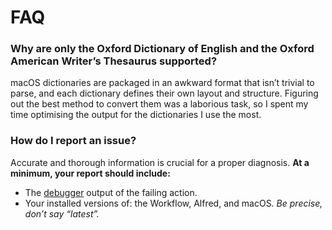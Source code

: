 # FAQ

### Why are only the Oxford Dictionary of English and the Oxford American Writer’s Thesaurus supported?

macOS dictionaries are packaged in an awkward format that isn’t trivial to parse, and each dictionary defines their own layout and structure. Figuring out the best method to convert them was a laborious task, so I spent my time optimising the output for the dictionaries I use the most.

### How do I report an issue?

Accurate and thorough information is crucial for a proper diagnosis. **At a minimum, your report should include:**

* The [debugger](https://www.alfredapp.com/help/workflows/advanced/debugger/) output of the failing action.
* Your installed versions of: the Workflow, Alfred, and macOS. *Be precise, don’t say “latest”.*

